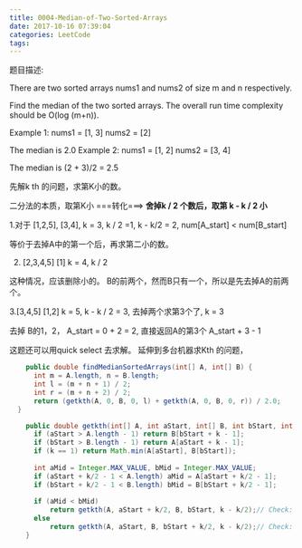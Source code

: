 ```yaml
---
title: 0004-Median-of-Two-Sorted-Arrays
date: 2017-10-16 07:39:04
categories: LeetCode
tags:
---
```


题目描述:

There are two sorted arrays nums1 and nums2 of size m and n respectively.

Find the median of the two sorted arrays. The overall run time complexity should be O(log (m+n)).

Example 1:
nums1 = [1, 3]
nums2 = [2]

The median is 2.0
Example 2:
nums1 = [1, 2]
nums2 = [3, 4]

The median is (2 + 3)/2 = 2.5





先解k th 的问题，求第K小的数。



二分法的本质，取第K小 ===转化===> **舍掉k / 2 个数后，取第 k - k / 2 小**



1.对于 [1,2,5], [3,4], k = 3, k / 2 =1, k - k/2 = 2, num[A_start] < num[B_start]

等价于去掉A中的第一个后，再求第二小的数。

2. [2,3,4,5] [1] k = 4, k / 2

这种情况，应该删除小的。 B的前两个，然而B只有一个，所以是先去掉A的前两个。

3.[3,4,5] [1,2] k = 5, k - k / 2 = 3, 去掉两个求第3个了, k = 3

去掉 B的1，2， A_start = 0 + 2 = 2, 直接返回A的第3个 A_start + 3 - 1

这题还可以用quick select 去求解。 延伸到多台机器求Kth 的问题，
```java
    public double findMedianSortedArrays(int[] A, int[] B) {
      int m = A.length, n = B.length;
      int l = (m + n + 1) / 2;
      int r = (m + n + 2) / 2;
      return (getkth(A, 0, B, 0, l) + getkth(A, 0, B, 0, r)) / 2.0;
  }

    public double getkth(int[] A, int aStart, int[] B, int bStart, int k) {
      if (aStart > A.length - 1) return B[bStart + k - 1];            
      if (bStart > B.length - 1) return A[aStart + k - 1];                
      if (k == 1) return Math.min(A[aStart], B[bStart]);
      
      int aMid = Integer.MAX_VALUE, bMid = Integer.MAX_VALUE;
      if (aStart + k/2 - 1 < A.length) aMid = A[aStart + k/2 - 1]; 
      if (bStart + k/2 - 1 < B.length) bMid = B[bStart + k/2 - 1];        
      
      if (aMid < bMid) 
          return getkth(A, aStart + k/2, B, bStart, k - k/2);// Check: aRight + bLeft 
      else 
          return getkth(A, aStart, B, bStart + k/2, k - k/2);// Check: bRight + aLeft
    }
```
